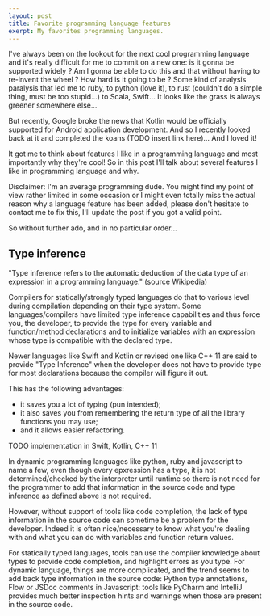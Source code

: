 ```yaml
---
layout: post
title: Favorite programming language features
exerpt: My favorites programming languages.
---
```


I've always been on the lookout for the next cool programming language and it's really difficult for me to
commit on a new one: is it gonna be supported widely ? Am I gonna be able to do this and that without having
to re-invent the wheel ? How hard is it going to be ? Some kind of analysis paralysis that led me to ruby, 
to python (love it), to rust (couldn't do a simple thing, must be too stupid...) to Scala, Swift...
It looks like the grass is always greener somewhere else...

But recently, Google broke the news that Kotlin would be officially supported for Android application development.
And so I recently looked back at it and completed the koans (TODO insert link here)... And I loved it! 

It got me to think about features I like in a programming language and most importantly why they're cool!
So in this post I'll talk about several features I like in programming language and why.

Disclaimer: I'm an average programming dude. You might find my point of view rather limited in some occasion
or I might even totally miss the actual reason why a language feature has been added, please don't hesitate 
to contact me to fix this, I'll update the post if you got a valid point. 

So without further ado, and in no particular order...

## Type inference

"Type inference refers to the automatic deduction of the data type of an expression in a programming language." (source Wikipedia)

Compilers for statically/strongly typed languages do that to various level during compilation depending on their type system.
Some languages/compilers have limited type inference capabilities and thus force you, the developer, to provide the type for every variable and function/method declarations and to initialize variables with an expression whose type is compatible with the declared type.

Newer languages like Swift and Kotlin or revised one like C++ 11 are said to provide "Type Inference" when the developer does not 
have to provide type for most declarations because the compiler will figure it out.

This has the following advantages:
- it saves you a lot of typing (pun intended);
- it also saves you from remembering the return type of all the library functions you may use;
- and it allows easier refactoring.

TODO implementation in Swift, Kotlin, C++ 11

In dynamic programming languages like python, ruby and javascript to name a few, even though every epxression has a type, 
it is not determined/checked by the interpreter until runtime so there is not need for the programmer to add that information
in the source code and type inference as defined above is not required. 

However, without support of tools like code completion, the lack of type information in the source code can sometime be a problem
for the developer. Indeed it is often nice/necessary to know what you're dealing with and what you can do with variables and
function return values. 

For statically typed languages, tools can use the compiler knowledge about types to provide code completion, and highlight errors
as you type. 
For dynamic language, things are more complicated, and the trend seems to add back type information in the source code: Python
type annotations, Flow or JSDoc comments in Javascript: tools like PyCharm and IntelliJ provides much better inspection hints and warnings when those are present in the source code.



